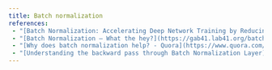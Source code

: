 ```yaml
---
title: Batch normalization
references:
 - "[Batch Normalization: Accelerating Deep Network Training by Reducing Internal Covariate Shift](https://arxiv.org/abs/1502.03167)"
 - "[Batch Normalization — What the hey?](https://gab41.lab41.org/batch-normalization-what-the-hey-d480039a9e3b)"
 - "[Why does batch normalization help? - Quora](https://www.quora.com/Why-does-batch-normalization-help)"
 - "[Understanding the backward pass through Batch Normalization Layer](http://kratzert.github.io/2016/02/12/understanding-the-gradient-flow-through-the-batch-normalization-layer.html)"
---
```

